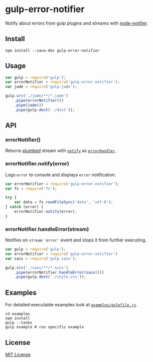# gulp-error-notifier
Notify about errors from gulp plugins and streams with [node-notifier](https://github.com/mikaelbr/node-notifier).

## Install
```shell
npm install --save-dev gulp-error-notifier
```

## Usage
```javascript
var gulp = require('gulp');
var errorNotifier = require('gulp-error-notifier');
var jade = require('gulp-jade');

gulp.src('./jade/**/*.jade')
	.pipe(errorNotifier())
	.pipe(jade())
	.pipe(gulp.dest('./dist'));
```

## API

###  errorNotifier()
Returns [plumbed](https://github.com/floatdrop/gulp-plumber) stream with [`notify`](#errornotifiernotifyerror) as [`errorHandler`](https://github.com/floatdrop/gulp-plumber#optionserrorhandler).

### errorNotifier.notify(error)
Logs `error` to console and displays `error` notification.
```javascript
var errorNotifier = require('gulp-error-notifier');
var fs = require('fs');

try {
	var data = fs.readFileSync('data', 'utf-8');
} catch (error) {
	errorNotifier.notify(error);
}
```

### errorNotifier.handleError(stream)
Notifies on `stream` `'error'` event and stops it from further executing.
```javascript
var gulp = require('gulp');
var errorNotifier = require('gulp-error-notifier')
var sass = require('gulp-sass');

gulp.src('./sass/**/*.scss')
	.pipe(errorNotifier.handleError(sass()))
	.pipe(gulp.dest('./style.css'));
```
## Examples
For detailed executable examples look at  [`examples/gulpfile.js`](https://github.com/feradjs/gulp-error-notifier/blob/master/examples/gulpfile.js).
```shell
cd examples
npm install
gulp --tasks
gulp example # run specific example
```

## License
[MIT License](https://en.wikipedia.org/wiki/MIT_License)
